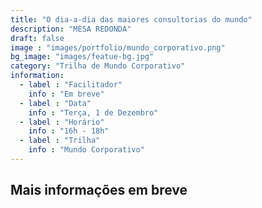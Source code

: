 ```yaml
---
title: "O dia-a-dia das maiores consultorias do mundo"
description: "MESA REDONDA"
draft: false
image : "images/portfolio/mundo_corporativo.png"
bg_image: "images/featue-bg.jpg"
category: "Trilha de Mundo Corporativo"
information:
  - label : "Facilitador"
    info : "Em breve"
  - label : "Data"
    info : "Terça, 1 de Dezembro"
  - label : "Horário"
    info : "16h - 18h"
  - label : "Trilha"
    info : "Mundo Corporativo"
---
```


## Mais informações em breve